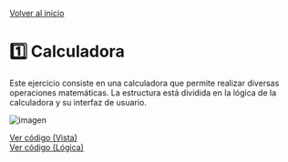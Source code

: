 [Volver al inicio](https://github.com/LoganNDE/Ejercicios-PHP/tree/main/3-Ejercicios/#readme)
# 1️⃣ Calculadora

Este ejercicio consiste en una calculadora que permite realizar diversas operaciones matemáticas. La estructura está dividida en la lógica de la calculadora y su interfaz de usuario.

![imagen](RUTA_DE_IMAGEN)

[Ver código (Vista)](https://github.com/LoganNDE/Ejercicios-PHP/tree/main/3-Ejercicios/calculadora/calculadora-view.php)  
[Ver código (Lógica)](https://github.com/LoganNDE/Ejercicios-PHP/tree/main/3-Ejercicios/calculadora/calculadora.php)
